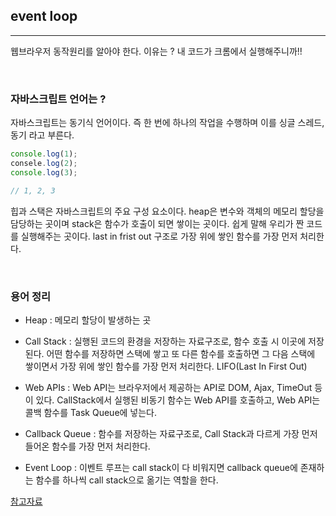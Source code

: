 ## event loop

---

웹브라우저 동작원리를 알아야 한다. 이유는 ? 내 코드가 크롬에서 실행해주니까!!

<br />

### 자바스크립트 언어는 ?

자바스크립트는 동기식 언어이다. 즉 한 번에 하나의 작업을 수행하며 이를 싱글 스레드, 동기 라고 부른다.

```js
console.log(1);
consele.log(2);
console.log(3);

// 1, 2, 3
```

힙과 스택은 자바스크립트의 주요 구성 요소이다. heap은 변수와 객체의 메모리 할당을 담당하는 곳이며
stack은 함수가 호출이 되면 쌓이는 곳이다. 쉽게 말해 우리가 짠 코드를 실행해주는 곳이다.
last in frist out 구조로 가장 위에 쌓인 함수를 가장 먼저 처리한다.

<br />

### 용어 정리

- Heap : 메모리 할당이 발생하는 곳

- Call Stack : 실행된 코드의 환경을 저장하는 자료구조로, 함수 호출 시 이곳에 저장된다. 어떤 함수를 저장하면 스택에 쌓고 또 다른 함수를 호출하면 그 다음 스택에 쌓이면서 가장 위에 쌓인 함수를 가장 먼저 처리한다. LIFO(Last In First Out)

- Web APIs : Web API는 브라우저에서 제공하는 API로 DOM, Ajax, TimeOut 등이 있다.
  CallStack에서 실행된 비동기 함수는 Web API를 호출하고, Web API는 콜백 함수를 Task Queue에 넣는다.

- Callback Queue : 함수를 저장하는 자료구조로, Call Stack과 다르게 가장 먼저 들어온 함수를 가장 먼저 처리한다.

- Event Loop : 이벤트 루프는 call stack이 다 비워지면 callback queue에 존재하는 함수를 하나씩 call stack으로 옮기는 역할을 한다.

[참고자료](https://velog.io/@seokkitdo/%EC%9D%B4%EB%B2%A4%ED%8A%B8-%EB%A3%A8%ED%94%84%EB%9E%80)
